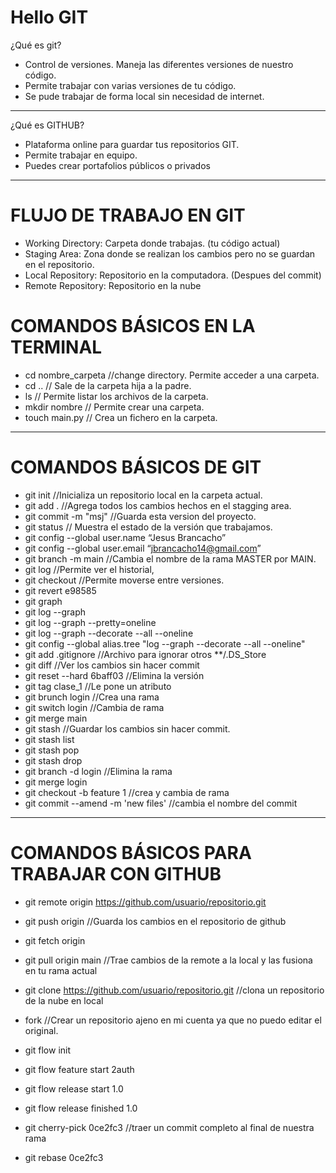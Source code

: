 # Hello GIT
¿Qué es git?
- Control de versiones. Maneja las diferentes versiones de nuestro código.
- Permite trabajar con varias versiones de tu código.
- Se pude trabajar de forma local sin necesidad de internet.
----------------------------------------------------------------------------
¿Qué es GITHUB?
- Plataforma online para guardar tus repositorios GIT.
- Permite trabajar en equipo.
- Puedes crear portafolios públicos o privados
----------------------------------------------------------------------------

FLUJO DE TRABAJO EN GIT
============================================================================
- Working Directory: Carpeta donde trabajas. (tu código actual)
- Staging Area: Zona donde se realizan los cambios pero no se guardan en el
repositorio.
- Local Repository: Repositorio en la computadora. (Despues del commit)
- Remote Repository: Repositorio en la nube


COMANDOS BÁSICOS EN LA TERMINAL
============================================================================

- cd nombre_carpeta  //change directory. Permite acceder a una carpeta.
- cd ..              // Sale de la carpeta hija a la padre.
- ls 		     // Permite listar los archivos de la carpeta.
- mkdir nombre       // Permite crear una carpeta.
- touch main.py	     // Crea un fichero en la carpeta.

----------------------------------------------------------------------------
COMANDOS BÁSICOS DE GIT
============================================================================
- git init 	     //Inicializa un repositorio local en la carpeta actual.
- git add .          //Agrega todos los cambios hechos en el stagging area.
- git commit -m "msj" //Guarda esta version del proyecto.
- git status 	     // Muestra el estado de la versión que trabajamos.
- git config --global user.name “Jesus Brancacho”
- git config --global user.email “jbrancacho14@gmail.com”
- git branch -m main //Cambia el nombre de la rama MASTER por MAIN.
- git log	     //Permite ver el historial,
- git checkout	     //Permite moverse entre versiones.
- git revert e98585
- git graph
- git log --graph
- git log --graph --pretty=oneline
- git log --graph --decorate --all --oneline
- git config --global alias.tree "log --graph --decorate --all --oneline"
- git add .gitignore //Archivo para ignorar otros **/.DS_Store
- git diff	     //Ver los cambios sin hacer commit
- git reset --hard 6baff03 //Elimina la versión
- git tag clase_1    //Le pone un atributo
- git brunch login   //Crea una rama
- git switch login   //Cambia de rama
- git merge main 
- git stash 	     //Guardar los cambios sin hacer commit.
- git stash list
- git stash pop
- git stash drop
- git branch -d login //Elimina la rama
- git merge login
- git checkout -b feature 1 //crea y cambia de rama
- git commit --amend -m 'new files' //cambia el nombre del commit
----------------------------------------------------------------------------
COMANDOS BÁSICOS PARA TRABAJAR CON GITHUB
============================================================================
- git remote origin  https://github.com/usuario/repositorio.git 
- git push origin    //Guarda los cambios en el repositorio de github
- git fetch origin
- git pull origin main //Trae cambios de la remote a la local y las fusiona en tu rama actual
- git clone https://github.com/usuario/repositorio.git  //clona un repositorio de la nube en local
- fork               //Crear un repositorio ajeno en mi cuenta ya que no puedo editar el original.





- git flow init  
- git flow feature start 2auth
- git flow release start 1.0
- git flow release finished 1.0
- git cherry-pick 0ce2fc3 //traer un commit completo al final de nuestra rama
- git rebase 0ce2fc3 
